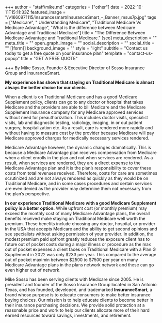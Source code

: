 +++
author = "staff/mike.md"
categories = ["other"]
date = 2022-10-11T15:11:33Z
featured_image = "/v1660971115/insurancesmart/InsuranceSmart_-_Banner_msus7p.jpg"
tags = ["Medicare", " Understanding Medicare", "Traditional Medicare Vs Medicare Advantage", "What is the difference between Medicare Advantage and Traditional Medicare"]
title = "The Difference Between Medicare Advantage and Traditional Medicare."
[seo]
meta_description = ""
meta_title = ""
open_graph_image = ""
social_description = ""
social_title = ""
[[form]]
background_image = ""
style = "light"
subtitle = "Contact us today to get a free quote on your insurance plan"
template = "contact-us-popup"
title = "GET A FREE QUOTE"

+++
By Mike Sosso, Founder & Executive Director of Sosso Insurance Group and InsuranceSmart.

**My experience has shown that staying on Traditional Medicare is almost always the better choice for our clients**.

When a client is on Traditional Medicare and has a good Medicare Supplement policy, clients can go to any doctor or hospital that takes Medicare and the providers are able to bill Medicare and the Medicare Supplement Insurance company for any Medicare approved services without need for preauthorization. This includes doctor visits, specialist visits, lab and diagnostic testing, radiology, imaging, in or out patient surgery, hospitalization etc. As a result, care is rendered more rapidly and without having to measure cost by the provider because Medicare will pay Medicare approved charges for medically necessary services rendered.

Medicare Advantage however, the dynamic changes dramatically. This is because a Medicare Advantage plan receives compensation from Medicare when a client enrolls in the plan and not when services are rendered. As a result, when services are rendered, they are a direct expense to the Medicare Advantage plan and it is the plan’s responsibility to cover these costs from total revenues received. Therefore, costs for care are sometimes scrutinized and are not always rendered as quickly as they would be on Traditional Medicare, and in some cases procedures and certain services are even denied as the provider may determine them not necessary from the plan’s perspective.

**In our experience Traditional Medicare with a good Medicare Supplement policy is a better option.**  While upfront cost (or monthly premium) may exceed the monthly cost of many Medicare Advantage plans, the overall benefits received make staying on Traditional Medicare well worth the premium. These benefits include choosing any doctor, hospital, or provider in the USA that accepts Medicare and the ability to get second opinions and see specialists without asking permission of your provider. In addition, the modest premium paid upfront greatly reduces the exposure client has to future out of pocket costs during a major illness or procedure as the max out of pocket expenses a client faces on Traditional Medicare with a Plan G Supplement in 2022 was only $233 per year. This compared to the average out of pocket maximin between $2500 to $7500 per year on many Medicare Advantage plans in the plans network network and these can go even higher out of network.

Mike Sosso has been serving clients with Medicare since 2005. He is president and founder of the Sosso Insurance Group located in San Antonio Texas, and has founded, developed, and trademarked **InsuranceSmart**, a brand whose purpose is to educate consumers to make better insurance buying choices. Our mission is to help educate clients to become better in their insurance purchasing decisions. We provide solid protection at a reasonable price and work to help our clients allocate more of their hard earned resources toward savings, investments, and retirement.